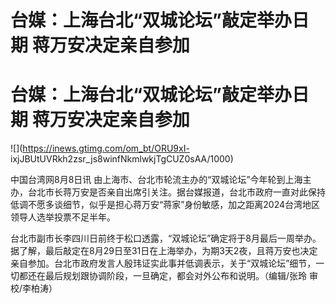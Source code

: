 # 台媒：上海台北“双城论坛”敲定举办日期 蒋万安决定亲自参加

# 台媒：上海台北“双城论坛”敲定举办日期 蒋万安决定亲自参加

![](https://inews.gtimg.com/om_bt/ORU9xI-
ixjJBUtUVRkh2zsr_js8winfNkmlwkjTgCUZ0sAA/1000)

中国台湾网8月8日讯
由上海市、台北市轮流主办的“双城论坛”今年轮到上海主办，台北市长蒋万安是否亲自出席引关注。据台媒报道，台北市政府一直对此保持低调不愿多谈细节，似乎是担心蒋万安“蒋家”身份敏感，加之距离2024台湾地区领导人选举投票不足半年。

台北市副市长李四川日前终于松口透露，“双城论坛”确定将于8月最后一周举办。据了解，最后敲定在8月29日至31日在上海举办，为期3天2夜，且蒋万安也决定亲自参加。台北市政府发言人殷玮证实此事并低调表示，关于“双城论坛”细节，一切都还在最后规划跟协调阶段，一旦确定，都会对外公布和说明。（编辑/张玲
审校/李柏涛）

